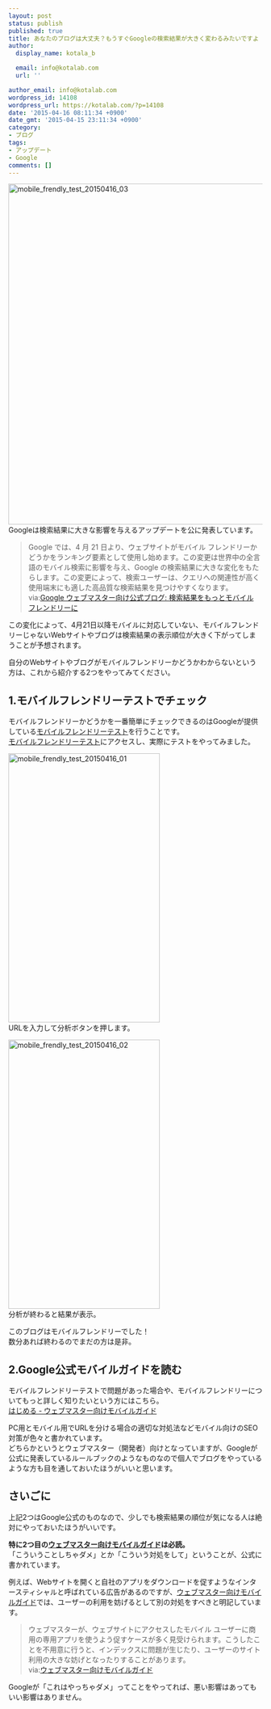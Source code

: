```yaml
---
layout: post
status: publish
published: true
title: あなたのブログは大丈夫？もうすぐGoogleの検索結果が大きく変わるみたいですよ
author:
  display_name: kotala_b

  email: info@kotalab.com
  url: ''

author_email: info@kotalab.com
wordpress_id: 14108
wordpress_url: https://kotalab.com/?p=14108
date: '2015-04-16 08:11:34 +0900'
date_gmt: '2015-04-15 23:11:34 +0900'
category:
- ブログ
tags:
- アップデート
- Google
comments: []
---
```

<p><img src="https://kotalab.com/wp-content/uploads/2015/04/mobile_frendly_test_20150416_03-780x675.png" alt="mobile_frendly_test_20150416_03" width="780" height="675" class="aligncenter size-large wp-image-14111" /><br />
Googleは検索結果に大きな影響を与えるアップデートを公に発表しています。</p>
<blockquote><p>Google では、4 月 21 日より、ウェブサイトがモバイル フレンドリーかどうかをランキング要素として使用し始めます。この変更は世界中の全言語のモバイル検索に影響を与え、Google の検索結果に大きな変化をもたらします。この変更によって、検索ユーザーは、クエリへの関連性が高く使用端末にも適した高品質な検索結果を見つけやすくなります。<br />
via:<a href="http://googlewebmastercentral-ja.blogspot.jp/2015/02/finding-more-mobile-friendly-search.html" target="_blank">Google ウェブマスター向け公式ブログ: 検索結果をもっとモバイル フレンドリーに</a>
</p></blockquote>
<p>この変化によって、4月21日以降モバイルに対応していない、モバイルフレンドリーじゃないWebサイトやブログは検索結果の表示順位が大きく下がってしまうことが予想されます。</p>
<p>自分のWebサイトやブログがモバイルフレンドリーかどうかわからないという方は、これから紹介する2つをやってみてください。<br />
<!--more--></p>
<h2>1.モバイルフレンドリーテストでチェック</h2>
<p>モバイルフレンドリーかどうかを一番簡単にチェックできるのはGoogleが提供している<a href="https://www.google.com/webmasters/tools/mobile-friendly/" target="_blank">モバイルフレンドリーテスト</a>を行うことです。<br />
<a href="https://www.google.com/webmasters/tools/mobile-friendly/" target="_blank">モバイルフレンドリーテスト</a>にアクセスし、実際にテストをやってみました。</p>
<p><img src="https://kotalab.com/wp-content/uploads/2015/04/mobile_frendly_test_20150416_01-300x533.png" alt="mobile_frendly_test_20150416_01" width="300" height="533" class="aligncenter size-medium wp-image-14109" /><br />
URLを入力して分析ボタンを押します。</p>
<p><img src="https://kotalab.com/wp-content/uploads/2015/04/mobile_frendly_test_20150416_02-780x1387.png" alt="mobile_frendly_test_20150416_02" width="300" height="533" class="aligncenter size-medium wp-image-14110" /><br />
分析が終わると結果が表示。</p>
<p>このブログはモバイルフレンドリーでした！<br />
数分あれば終わるのでまだの方は是非。</p>
<h2>2.Google公式モバイルガイドを読む</h2>
<p>モバイルフレンドリーテストで問題があった場合や、モバイルフレンドリーについてもっと詳しく知りたいという方にはこちら。<br />
<a href="https://developers.google.com/webmasters/mobile-sites/get-started/" target="_blank">はじめる - ウェブマスター向けモバイルガイド</a></p>
<p>PC用とモバイル用でURLを分ける場合の適切な対処法などモバイル向けのSEO対策が色々と書かれています。<br />
どちらかというとウェブマスター（開発者）向けとなっていますが、Googleが公式に発表しているルールブックのようなものなので個人でブログをやっているような方も目を通しておいたほうがいいと思います。</p>
<h2>さいごに</h2>
<p>上記2つはGoogle公式のものなので、少しでも検索結果の順位が気になる人は絶対にやっておいたほうがいいです。</p>
<p><strong>特に2つ目の<a href="https://developers.google.com/webmasters/mobile-sites/get-started/" target="_blank">ウェブマスター向けモバイルガイド</a>は必読。</strong><br />
「こういうことしちゃダメ」とか「こういう対処をして」ということが、公式に書かれています。</p>
<p>例えば、Webサイトを開くと自社のアプリをダウンロードを促すようなインタースティシャルと呼ばれている広告があるのですが、<a href="https://developers.google.com/webmasters/mobile-sites/get-started/" target="_blank">ウェブマスター向けモバイルガイド</a>では、ユーザーの利用を妨げるとして別の対処をすべきと明記しています。</p>
<blockquote><p>ウェブマスターが、ウェブサイトにアクセスしたモバイル ユーザーに商用の専用アプリを使うよう促すケースが多く見受けられます。こうしたことを不用意に行うと、インデックスに問題が生じたり、ユーザーのサイト利用の大きな妨げとなったりすることがあります。<br />
via:<a href="https://developers.google.com/webmasters/mobile-sites/get-started/" target="_blank">ウェブマスター向けモバイルガイド</a></p></blockquote>
<p>Googleが「これはやっちゃダメ」ってことをやってれば、悪い影響はあってもいい影響はありません。</p>
